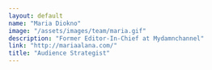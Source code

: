 ```yaml
---
layout: default
name: "Maria Diokno"
image: "/assets/images/team/maria.gif"
description: "Former Editor-In-Chief at Mydamnchannel"
link: "http://mariaalana.com/"
title: "Audience Strategist"
---
```

